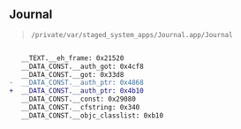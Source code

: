 ## Journal

> `/private/var/staged_system_apps/Journal.app/Journal`

```diff

   __TEXT.__eh_frame: 0x21520
   __DATA_CONST.__auth_got: 0x4cf8
   __DATA_CONST.__got: 0x33d8
-  __DATA_CONST.__auth_ptr: 0x4868
+  __DATA_CONST.__auth_ptr: 0x4b10
   __DATA_CONST.__const: 0x29080
   __DATA_CONST.__cfstring: 0x340
   __DATA_CONST.__objc_classlist: 0xb10

```
